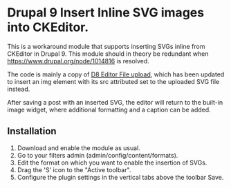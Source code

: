 # Drupal 9 Insert Inline SVG images into CKEditor.

This is a workaround module that supports inserting SVGs inline from CKEditor in Drupal 9. This module should in theory be redundant when https://www.drupal.org/node/1014816 is resolved.

The code is mainly a copy of [D8 Editor File upload](https://www.drupal.org/project/editor_file), which has been updated to insert an img element with its src attributed set to the uploaded SVG file instead.

After saving a post with an inserted SVG, the editor will return to the built-in image widget, where additional formatting and a caption can be added.

## Installation
1. Download and enable the module as usual.
2. Go to your filters admin (admin/config/content/formats).
3. Edit the format on which you want to enable the insertion of SVGs.
4. Drag the 'S' icon to the "Active toolbar".
5. Configure the plugin settings in the vertical tabs above the toolbar
Save.
